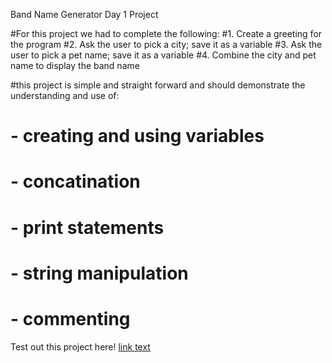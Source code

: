Band Name Generator Day 1 Project

#For this project we had to complete the following:
#1. Create a greeting for the program
#2. Ask the user to pick a city; save it as a variable
#3. Ask the user to pick a pet name; save it as a variable
#4. Combine the city and pet name to display the band name

#this project is simple and straight forward and should demonstrate the understanding and use of:
# - creating and using variables
# - concatination
# - print statements
# - string manipulation
# - commenting

Test out this project here!
[link text](https://www.programiz.com/online-compiler/065XKlj1louhx)
